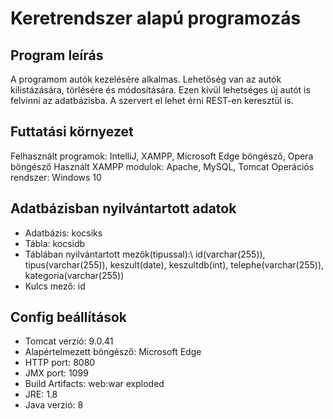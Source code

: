# Keretrendszer alapú programozás
## Program leírás
A programom autók kezelésére alkalmas.
Lehetőség van az autók kilistázására, törlésére és módosítására. Ezen kívül lehetséges új autót is felvinni az adatbázisba.
A szervert el lehet érni REST-en keresztül is. 

## Futtatási környezet
Felhasznált programok: IntelliJ, XAMPP, Microsoft Edge böngésző, Opera böngésző
Használt XAMPP modulok: Apache, MySQL, Tomcat
Operációs rendszer: Windows 10

## Adatbázisban nyilvántartott adatok
- Adatbázis: kocsiks
- Tábla: kocsidb
- Táblában nyilvántartott mezők(tipussal):\ 
id(varchar(255)), tipus(varchar(255)), keszult(date), keszultdb(int), telephe(varchar(255)), kategoria(varchar(255))
- Kulcs mező: id

## Config beállítások
- Tomcat verzió: 9.0.41
- Alapértelmezett böngésző: Microsoft Edge
- HTTP port: 8080
- JMX port: 1099
- Build Artifacts: web:war exploded
- JRE: 1.8
- Java verzió: 8
